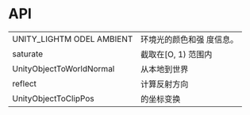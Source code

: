 # API

|                            |                           |
| :------------------------- | :------------------------ |
| UNITY\_LIGHTM ODEL AMBIENT | 环境光的颜色和强 度信息。 |
| saturate                   | 截取在\[O, 1\) 范围内     |
| UnityObjectToWorldNormal   | 从本地到世界              |
| reflect                    | 计算反射方向              |
| UnityObjectToClipPos       | 的坐标变换                |



